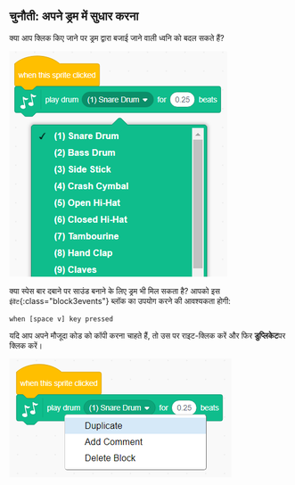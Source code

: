 ## चुनौती: अपने ड्रम में सुधार करना

क्या आप क्लिक किए जाने पर ड्रम द्वारा बजाई जाने वाली ध्वनि को बदल सकते हैं?

![screenshot](images/band-drum-sound.png)

क्या स्पेस बार दबाने पर साउंड बनाने के लिए ड्रम भी मिल सकता है? आपको इस `ईवेंट`{:class="block3events"} ब्लॉक का उपयोग करने की आवश्यकता होगी:

```blocks3
when [space v] key pressed
```

यदि आप अपने मौजूदा कोड को कॉपी करना चाहते हैं, तो उस पर राइट-क्लिक करें और फिर **डुप्लिकेट**पर क्लिक करें।

![स्क्रीनशॉट](images/band-duplicate-code.png)